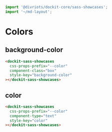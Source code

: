 ```js script
import '@divriots/dockit-core/sass-showcases';
import '~/md-layout';
```

# Colors

## background-color

```html story
<dockit-sass-showcases
  css-props-prefix="--color"
  component-class="box"
  style-key="background-color"
></dockit-sass-showcases>
```

## color

```html story
<dockit-sass-showcases
  css-props-prefix="--color"
  component-type="text"
  style-key="color"
></dockit-sass-showcases>
```
